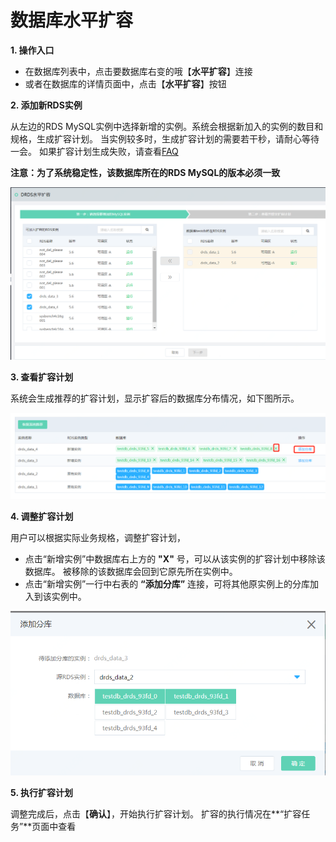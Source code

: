 # 数据库水平扩容

**1. 操作入口**
- 在数据库列表中，点击要数据库右变的哦【**水平扩容**】连接
- 或者在数据库的详情页面中，点击【**水平扩容**】按钮


**2. 添加新RDS实例**

从左边的RDS MySQL实例中选择新增的实例。系统会根据新加入的实例的数目和规格，生成扩容计划。 当实例较多时，生成扩容计划的需要若干秒，请耐心等待一会。
如果扩容计划生成失败，请查看[FAQ](https://docs.jdcloud.com/cn/drds/faq)

**注意：为了系统稳定性，该数据库所在的RDS MySQL的版本必须一致**

![水平扩容1](../../../../../../image/DRDS/database-expansion-1.png)

**3. 查看扩容计划**

系统会生成推荐的扩容计划，显示扩容后的数据库分布情况，如下图所示。

![水平扩容2](../../../../../../image/DRDS/database-expansion-2.png)

**4. 调整扩容计划**

用户可以根据实际业务规格，调整扩容计划，
- 点击“新增实例”中数据库右上方的 **"X"** 号，可以从该实例的扩容计划中移除该数据库。 被移除的该数据库会回到它原先所在实例中。
-  点击“新增实例”一行中右表的 **“添加分库”** 连接，可将其他原实例上的分库加入到该实例中。

![水平扩容3](../../../../../../image/DRDS/database-expansion-3.png)

**5. 执行扩容计划**

调整完成后，点击【**确认**】，开始执行扩容计划。 扩容的执行情况在**“扩容任务”**页面中查看
